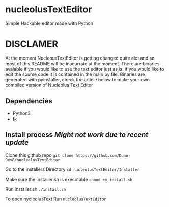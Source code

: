 ﻿# nucleolusTextEditor
Simple Hackable editor made with Python

# DISCLAMER
At the moment NucleousTextEditor is getting changed quite alot and so most of this README will be inacurrate at the moment. There are binaries avalable if you would like to use the text editor just as is. if you would like to edit the sourse code it is contained in the main.py file. Binaries are generated with pyinstaller, check the article below to make your own compiled version of Nucleolus Text Editor

## Dependencies

- Python3
- tk


## Install process *Might not work due to recent update*

Clone this github repo
`git clone https://github.com/Dunn-Dev8/nucleolusTextEditor`

Go to the installers Directory
`cd nucleolusTextEditor/Installer`

Make sure the installer.sh is executable
`chmod +x install.sh`

Run installer.sh
`./install.sh`

To open nycleolusText Run
`nucleolusTextEditor`



